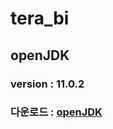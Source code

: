 # tera_bi

## openJDK
### version : 11.0.2 
### 다운로드 : [openJDK](https://jdk.java.net/archive/, "jdk download link")
